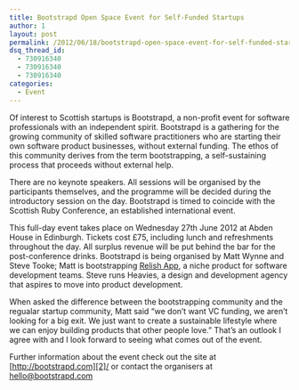 ```yaml
---
title: Bootstrapd Open Space Event for Self-Funded Startups
author: 1
layout: post
permalink: /2012/06/18/bootstrapd-open-space-event-for-self-funded-startups/
dsq_thread_id:
  - 730916340
  - 730916340
  - 730916340
categories:
  - Event
---
```

Of interest to Scottish startups is Bootstrapd, a non-profit event for software professionals with an independent spirit. Bootstrapd is a gathering for the growing community of skilled software practitioners who are starting their own software product businesses, without external funding. The ethos of this community derives from the term bootstrapping, a self-sustaining process that proceeds without external help.

There are no keynote speakers. All sessions will be organised by the participants themselves, and the programme will be decided during the introductory session on the day. Bootstrapd is timed to coincide with the Scottish Ruby Conference, an established international event.

This full-day event takes place on Wednesday 27th June 2012 at Abden House in Edinburgh. Tickets cost £75, including lunch and refreshments throughout the day. All surplus revenue will be put behind the bar for the post-conference drinks. Bootstrapd is being organised by Matt Wynne and Steve Tooke; Matt is bootstrapping [Relish App][1], a niche product for software development teams. Steve runs Heavies, a design and development agency that aspires to move into product development.

When asked the difference between the bootstrapping community and the regualar startup community, Matt said “we don’t want VC funding, we aren’t looking for a big exit. We just want to create a sustainable lifestyle where we can enjoy building products that other people love.” That&#8217;s an outlook I agree with and I look forward to seeing what comes out of the event.

Further information about the event check out the site at [http://bootstrapd.com][2]/ or contact the organisers at hello@bootstrapd.com

 [1]: http://relishapp.com "Relish App"
 [2]: http://bootstrapd.com "BootStrapd"
